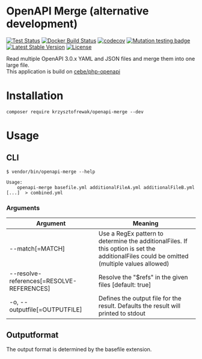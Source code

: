 # OpenAPI Merge (alternative development)

[![Test Status](https://github.com/krzysztofrewak/openapi-merge/workflows/Tests/badge.svg)](https://github.com/krzysztofrewak/openapi-merge/actions)
[![Docker Build Status](https://github.com/krzysztofrewak/openapi-merge/workflows/Docker-Build/badge.svg)](https://github.com/krzysztofrewak/openapi-merge/actions)
[![codecov](https://codecov.io/gh/krzysztofrewak/openapi-merge/branch/main/graph/badge.svg?token=dffVbhqxvg)](https://codecov.io/gh/krzysztofrewak/openapi-merge)
[![Mutation testing badge](https://img.shields.io/endpoint?style=flat&url=https%3A%2F%2Fbadge-api.stryker-mutator.io%2Fgithub.com%2Fkrzysztofrewak%2Fopenapi-merge%2Fmain)](https://dashboard.stryker-mutator.io/reports/github.com/krzysztofrewak/openapi-merge/main)
[![Latest Stable Version](https://poser.pugx.org/krzysztofrewak/openapi-merge/v)](//packagist.org/packages/krzysztofrewak/openapi-merge)
[![License](https://poser.pugx.org/krzysztofrewak/openapi-merge/license)](//packagist.org/packages/krzysztofrewak/openapi-merge)


Read multiple OpenAPI 3.0.x YAML and JSON files and merge them into one large file.  
This application is build on [cebe/php-openapi](https://github.com/cebe/php-openapi) 

# Installation
```
composer require krzysztofrewak/openapi-merge --dev
```

# Usage
## CLI
```
$ vendor/bin/openapi-merge --help

Usage:
    openapi-merge basefile.yml additionalFileA.yml additionalFileB.yml [...]  > combined.yml

```

### Arguments
| Argument | Meaning |
| --- | ---  |
| --match[=MATCH] | Use a RegEx pattern to determine the additionalFiles. If this option is set the additionalFiles could be omitted (multiple values allowed) |
| --resolve-references[=RESOLVE-REFERENCES] | Resolve the "$refs" in the given files [default: true] |
| -o, --outputfile[=OUTPUTFILE] | Defines the output file for the result. Defaults the result will printed to stdout |

## Outputformat
The output format is determined by the basefile extension.
